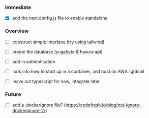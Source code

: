 
### Immediate
 - [x] add the next.config.js file to enable standalone

### Overview
 - [ ] construct simple interface (try using tailwind)
 - [ ] create the database (yugabyte & hasura api)
 - [ ] add in authentication
 - [ ] look into how to start up in a container, and host on AWS lightsail

 - [ ] leave out typescript for now, integrate later

### Future
 - [ ] add a .dockerignore file? (https://codefresh.io/blog/not-ignore-dockerignore-2/)


